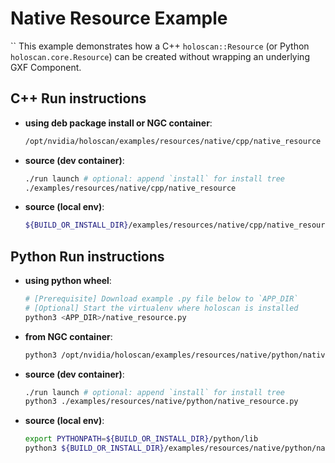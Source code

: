 # Native Resource Example
``
This example demonstrates how a C++ `holoscan::Resource` (or Python `holoscan.core.Resource`) can be created without wrapping an underlying GXF Component.

## C++ Run instructions

* **using deb package install or NGC container**:
  ```bash
  /opt/nvidia/holoscan/examples/resources/native/cpp/native_resource
  ```
* **source (dev container)**:
  ```bash
  ./run launch # optional: append `install` for install tree
  ./examples/resources/native/cpp/native_resource
  ```
* **source (local env)**:
  ```bash
  ${BUILD_OR_INSTALL_DIR}/examples/resources/native/cpp/native_resource
  ```

## Python Run instructions

* **using python wheel**:
  ```bash
  # [Prerequisite] Download example .py file below to `APP_DIR`
  # [Optional] Start the virtualenv where holoscan is installed
  python3 <APP_DIR>/native_resource.py
  ```
* **from NGC container**:
  ```bash
  python3 /opt/nvidia/holoscan/examples/resources/native/python/native_resource.py
  ```
* **source (dev container)**:
  ```bash
  ./run launch # optional: append `install` for install tree
  python3 ./examples/resources/native/python/native_resource.py
  ```
* **source (local env)**:
  ```bash
  export PYTHONPATH=${BUILD_OR_INSTALL_DIR}/python/lib
  python3 ${BUILD_OR_INSTALL_DIR}/examples/resources/native/python/native_resource.py
  ```
